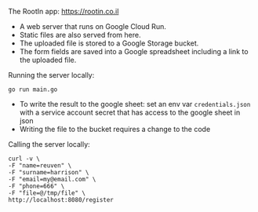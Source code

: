 The RootIn app: https://rootin.co.il  
- A web server that runs on Google Cloud Run.  
- Static files are also served from here.  
- The uploaded file is stored to a Google Storage bucket.  
- The form fields are saved into a Google spreadsheet including a link to the uploaded file.  

Running the server locally:
```
go run main.go
```
- To write the result to the google sheet: set an env var `credentials.json` with a service account secret that has access to the google sheet in json 
- Writing the file to the bucket requires a change to the code

Calling the server locally:
```
curl -v \
-F "name=reuven" \
-F "surname=harrison" \
-F "email=my@email.com" \
-F "phone=666" \
-F "file=@/tmp/file" \
http://localhost:8080/register
``````